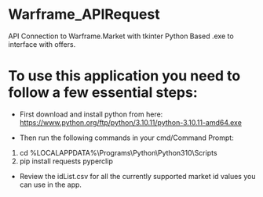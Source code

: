 # Warframe_APIRequest
API Connection to Warframe.Market with tkinter Python Based .exe to interface with offers.

# To use this application you need to follow a few essential steps:
- First download and install python from here: https://www.python.org/ftp/python/3.10.11/python-3.10.11-amd64.exe

- Then run the following commands in your cmd/Command Prompt:
1. cd %LOCALAPPDATA%\Programs\Python\Python310\Scripts
2. pip install requests pyperclip

- Review the idList.csv for all the currently supported market id values you can use in the app.